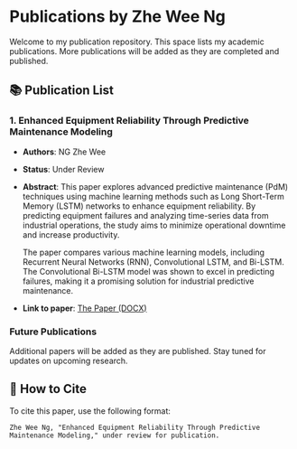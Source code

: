 # Publications by Zhe Wee Ng

Welcome to my publication repository. This space lists my academic publications. More publications will be added as they are completed and published.

## 📚 Publication List

### 1. **Enhanced Equipment Reliability Through Predictive Maintenance Modeling**
- **Authors**: NG Zhe Wee
- **Status**: Under Review
- **Abstract**: 
  This paper explores advanced predictive maintenance (PdM) techniques using machine learning methods such as Long Short-Term Memory (LSTM) networks to enhance equipment reliability. By predicting equipment failures and analyzing time-series data from industrial operations, the study aims to minimize operational downtime and increase productivity.

  The paper compares various machine learning models, including Recurrent Neural Networks (RNN), Convolutional LSTM, and Bi-LSTM. The Convolutional Bi-LSTM model was shown to excel in predicting failures, making it a promising solution for industrial predictive maintenance.

- **Link to paper**: [The Paper (DOCX)]([URL_to_the_paper](https://github.com/NGZheWee/ZheWee-NG-Portfolio/blob/main/Publications/Enhanced%20Equipment%20Reliability%20Through%20Predictive%20Maintenance%20Modeling/Enhanced%20Equipment%20Reliability%20Through%20Predictive%20Maintenance%20Modelin_ZheWeeNg.docx))

### Future Publications
Additional papers will be added as they are published. Stay tuned for updates on upcoming research.

## 🔗 How to Cite

To cite this paper, use the following format:
```plaintext
Zhe Wee Ng, "Enhanced Equipment Reliability Through Predictive Maintenance Modeling," under review for publication.
